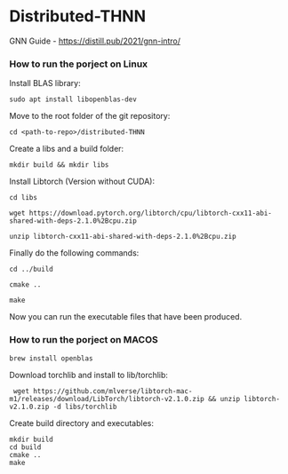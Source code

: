 # Distributed-THNN

GNN Guide - https://distill.pub/2021/gnn-intro/


### How to run the porject on Linux

Install BLAS library:
```
sudo apt install libopenblas-dev
```

Move to the root folder of the git repository:
```
cd <path-to-repo>/distributed-THNN
```

Create a libs and a build folder:
```
mkdir build && mkdir libs
```

Install Libtorch (Version without CUDA):
```
cd libs
```
```
wget https://download.pytorch.org/libtorch/cpu/libtorch-cxx11-abi-shared-with-deps-2.1.0%2Bcpu.zip
```
```
unzip libtorch-cxx11-abi-shared-with-deps-2.1.0%2Bcpu.zip
```

Finally do the following commands:
```
cd ../build
```
```
cmake ..
```

```
make
```

Now you can run the executable files that have been produced. 


### How to run the porject on MACOS

```
brew install openblas
```
Download torchlib and install to lib/torchlib:
```
 wget https://github.com/mlverse/libtorch-mac-m1/releases/download/LibTorch/libtorch-v2.1.0.zip && unzip libtorch-v2.1.0.zip -d libs/torchlib
```

Create build directory and executables:
```
mkdir build
cd build
cmake ..
make
```